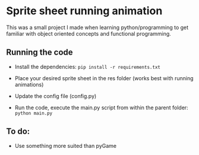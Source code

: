 # Sprite sheet running animation

This was a small project I made when learning python/programming to get familiar with object oriented concepts and functional programming.

## Running the code

* Install the dependencies:
  ``
   pip install -r requirements.txt
  ``

* Place your desired sprite sheet in the res folder (works best with running animations)
* Update the config file (config.py)
* Run the code, execute the main.py script from within the parent folder:
  ``
  python main.py
  ``
## To do:

* Use something more suited than pyGame
